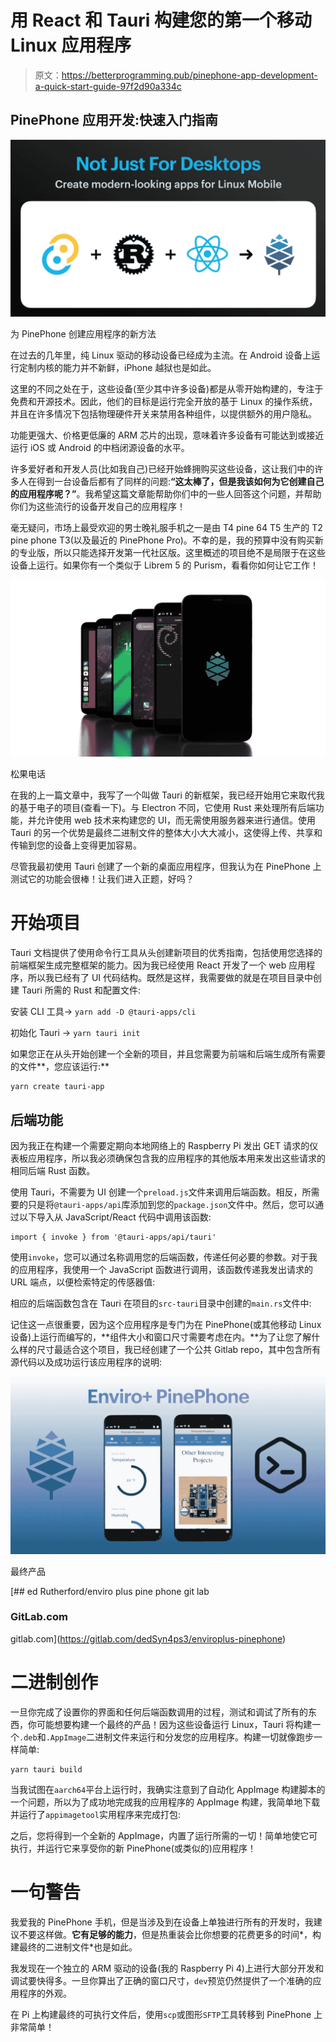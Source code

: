 # 用 React 和 Tauri 构建您的第一个移动 Linux 应用程序

> 原文：<https://betterprogramming.pub/pinephone-app-development-a-quick-start-guide-97f2d90a334c>

## PinePhone 应用开发:快速入门指南

![](img/73147c69d51849ff4fa2324bcff8ee97.png)

为 PinePhone 创建应用程序的新方法

在过去的几年里，纯 Linux 驱动的移动设备已经成为主流。在 Android 设备上运行定制内核的能力并不新鲜，iPhone 越狱也是如此。

这里的不同之处在于，这些设备(至少其中许多设备)都是从零开始构建的，专注于免费和开源技术。因此，他们的目标是运行完全开放的基于 Linux 的操作系统，并且在许多情况下包括物理硬件开关来禁用各种组件，以提供额外的用户隐私。

功能更强大、价格更低廉的 ARM 芯片的出现，意味着许多设备有可能达到或接近运行 iOS 或 Android 的中档闭源设备的水平。

许多爱好者和开发人员(比如我自己)已经开始蜂拥购买这些设备，这让我们中的许多人在得到一台设备后都有了同样的问题:**“这太棒了，但是我该如何为它创建自己的应用程序呢？”**。我希望这篇文章能帮助你们中的一些人回答这个问题，并帮助你们为这些流行的设备开发自己的应用程序！

毫无疑问，市场上最受欢迎的男士晚礼服手机之一是由 T4 pine 64 T5 生产的 T2 pine phone T3(以及最近的 PinePhone Pro)。不幸的是，我的预算中没有购买新的专业版，所以只能选择开发第一代社区版。这里概述的项目绝不是局限于在这些设备上运行。如果你有一个类似于 Librem 5 的 Purism，看看你如何让它工作！

![](img/3d01049b67b1f964645385e96a9b5560.png)

松果电话

在我的上一篇文章中，我写了一个叫做 Tauri 的新框架，我已经开始用它来取代我的基于电子的项目(查看一下)。与 Electron 不同，它使用 Rust 来处理所有后端功能，并允许使用 web 技术来构建您的 UI，而无需使用服务器来进行通信。使用 Tauri 的另一个优势是最终二进制文件的整体大小大大减小，这使得上传、共享和传输到您的设备上变得更加容易。

尽管我最初使用 Tauri 创建了一个新的桌面应用程序，但我认为在 PinePhone 上测试它的功能会很棒！让我们进入正题，好吗？

# 开始项目

Tauri 文档提供了使用命令行工具从头创建新项目的优秀指南，包括使用您选择的前端框架生成完整框架的能力。因为我已经使用 React 开发了一个 web 应用程序，所以我已经有了 UI 代码结构。既然是这样，我需要做的就是在项目目录中创建 Tauri 所需的 Rust 和配置文件:

安装 CLI 工具→ `yarn add -D @tauri-apps/cli`

初始化 Tauri → `yarn tauri init`

如果您正在从头开始创建一个全新的项目，并且您需要为前端和后端生成所有需要的文件**，您应该运行:**

```
yarn create tauri-app
```

## 后端功能

因为我正在构建一个需要定期向本地网络上的 Raspberry Pi 发出 GET 请求的仪表板应用程序，所以我必须确保包含我的应用程序的其他版本用来发出这些请求的相同后端 Rust 函数。

使用 Tauri，不需要为 UI 创建一个`preload.js`文件来调用后端函数。相反，所需要的只是将`@tauri-apps/api`库添加到您的`package.json`文件中。然后，您可以通过以下导入从 JavaScript/React 代码中调用该函数:

```
import { invoke } from '@tauri-apps/api/tauri'
```

使用`invoke`，您可以通过名称调用您的后端函数，传递任何必要的参数。对于我的应用程序，我使用一个 JavaScript 函数进行调用，该函数传递我发出请求的 URL 端点，以便检索特定的传感器值:

相应的后端函数包含在 Tauri 在项目的`src-tauri`目录中创建的`main.rs`文件中:

记住这一点很重要，因为这个应用程序是专门为在 PinePhone(或其他移动 Linux 设备)上运行而编写的，**组件大小和窗口尺寸需要考虑在内。**为了让您了解什么样的尺寸最适合这个项目，我已经创建了一个公共 Gitlab repo，其中包含所有源代码以及成功运行该应用程序的说明:

![](img/0a88f746c83de5e8c9f3d2a3d3713357.png)

最终产品

[](https://gitlab.com/dedSyn4ps3/enviroplus-pinephone) [## ed Rutherford/enviro plus pine phone git lab

### GitLab.com

gitlab.com](https://gitlab.com/dedSyn4ps3/enviroplus-pinephone) 

# 二进制创作

一旦你完成了设置你的界面和任何后端函数调用的过程，测试和调试了所有的东西，你可能想要构建一个最终的产品！因为这些设备运行 Linux，Tauri 将构建一个`.deb`和`.AppImage`二进制文件来运行和分发您的应用程序。构建一切就像跑步一样简单:

```
yarn tauri build
```

当我试图在`aarch64`平台上运行时，我确实注意到了自动化 AppImage 构建脚本的一个问题，所以为了成功地完成我的应用程序的 AppImage 构建，我简单地下载并运行了`appimagetool`实用程序来完成打包:

之后，您将得到一个全新的 AppImage，内置了运行所需的一切！简单地使它可执行，并运行它来享受你的新 PinePhone(或类似的)应用程序！

# 一句警告

我爱我的 PinePhone 手机，但是当涉及到在设备上单独进行所有的开发时，我建议不要这样做。**它有足够的能力**，但是热重装会比你想要的花费更多的时间*，构建最终的二进制文件*也是如此。

我发现在一个独立的 ARM 驱动的设备(我的 Raspberry Pi 4)上进行大部分开发和调试要快得多。一旦你算出了正确的窗口尺寸，`dev`预览仍然提供了一个准确的应用程序的外观。

在 Pi 上构建最终的可执行文件后，使用`scp`或图形`SFTP`工具转移到 PinePhone 上非常简单！